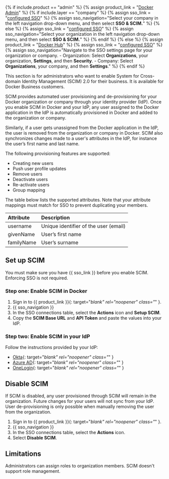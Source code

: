 {% if include.product == "admin" %}
  {% assign product_link = "[Docker Admin](https://admin.docker.com)" %}
  {% if include.layer == "company" %}
    {% assign sso_link = "[configured SSO](/admin/company/settings/sso-configuration/)" %}
    {% assign sso_navigation="Select your company in the left navigation drop-down menu, and then select **SSO & SCIM.**" %}
  {% else %}
    {% assign sso_link = "[configured SSO](/admin/organization/security-settings/sso-configuration/)" %}
    {% assign sso_navigation="Select your organization in the left navigation drop-down menu, and then select **SSO & SCIM.**" %}
  {% endif %}
{% else %}
  {% assign product_link = "[Docker Hub](https://hub.docker.com)" %}
  {% assign sso_link = "[configured SSO](/single-sign-on/configure/)" %}
  {% assign sso_navigation="Navigate to the SSO settings page for your organization or company.
    - Organization: Select **Organizations**, your organization, **Settings**, and then **Security**.
    - Company: Select **Organizations**, your company, and then **Settings**." %}
{% endif %}

This section is for administrators who want to enable System for Cross-domain Identity Management (SCIM) 2.0 for their business. It is available for Docker Business customers.

SCIM provides automated user provisioning and de-provisioning for your Docker organization or company through your identity provider (IdP).  Once you enable SCIM in Docker and your IdP, any user assigned to the Docker application in the IdP is automatically provisioned in Docker and added to the organization or company.

Similarly, if a user gets unassigned from the Docker application in the IdP, the user is removed from the organization or company in Docker. SCIM also synchronizes changes made to a user's attributes in the IdP, for instance the user’s first name and last name.

The following provisioning features are supported:
 - Creating new users
 - Push user profile updates
 - Remove users
 - Deactivate users
 - Re-activate users
 - Group mapping

The table below lists the supported attributes. Note that your attribute mappings must match for SSO to prevent duplicating your members.

| Attribute    | Description
|:---------------------------------------------------------------|:-------------------------------------------------------------------------------------------|
| username             | Unique identifier of the user (email)                                   |
| givenName                            | User’s first name |
| familyName |User’s surname                                              |

## Set up SCIM

You must make sure you have {{ sso_link }} before you enable SCIM. Enforcing SSO is not required.

### Step one: Enable SCIM in Docker

1. Sign in to {{ product_link }}{: target="_blank" rel="noopener" class="_" }.
2. {{ sso_navigation }}
3. In the SSO connections table, select the **Actions** icon and **Setup SCIM**.
4. Copy the **SCIM Base URL** and **API Token** and paste the values into your IdP.

### Step two: Enable SCIM in your IdP

Follow the instructions provided by your IdP:

- [Okta](https://help.okta.com/en-us/Content/Topics/Apps/Apps_App_Integration_Wizard_SCIM.htm){: target="_blank" rel="noopener" class="_" }
- [Azure AD](https://learn.microsoft.com/en-us/azure/active-directory/app-provisioning/user-provisioning){: target="_blank" rel="noopener" class="_" }
- [OneLogin](https://developers.onelogin.com/scim/create-app){: target="_blank" rel="noopener" class="_" }

## Disable SCIM

If SCIM is disabled, any user provisioned through SCIM will remain in the organization. Future changes for your users will not sync from your IdP. User de-provisioning is only possible when manually removing the user from the organization.

1. Sign in to {{ product_link }}{: target="_blank" rel="noopener" class="_" }.
2. {{ sso_navigation }}
3. In the SSO connections table, select the **Actions** icon.
4. Select **Disable SCIM**.

## Limitations

Administrators can assign roles to organization members. SCIM doesn't support role management.

